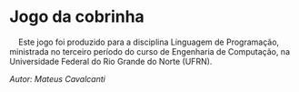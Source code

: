 # Jogo da cobrinha



    Este jogo foi produzido para a disciplina Linguagem de Programação, ministrada no terceiro período do curso de Engenharia de Computação, na Universidade Federal do Rio Grande do Norte (UFRN).



_Autor: Mateus Cavalcanti_
